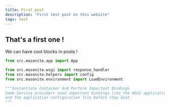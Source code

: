 ```yaml
---
title: First post
description: "First test post on this website"
tags: test
---
```


## That's a first one !

We can have cool blocks in posts !

```python
from src.masonite.app import App

from src.masonite.wsgi import response_handler
from src.masonite.helpers import config
from src.masonite.environment import LoadEnvironment

"""Instantiate Container And Perform Important Bindings
Some Service providers need important bindings like the WSGI application
and the application configuration file before they boot.
"""
```
